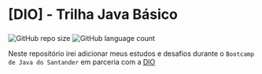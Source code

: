 # [DIO] - Trilha Java Básico
### 

![GitHub repo size](https://img.shields.io/github/repo-size/guilhermecugler/Scraper-Casa-dos-Dados?style=for-the-badge)
![GitHub language count](https://img.shields.io/github/languages/count/guilhermecugler/Scraper-Casa-dos-Dados?style=for-the-badge)

Neste repositório irei adicionar meus estudos e desafios durante o `Bootcamp de Java do Santander` em parceria com a [DIO](https://www.dio.me/)
